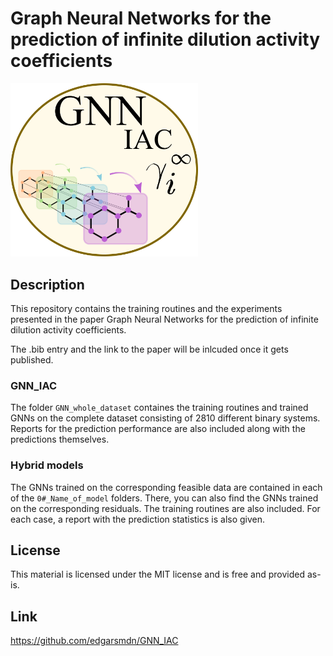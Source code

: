 # Graph Neural Networks for the prediction of infinite dilution activity coefficients

<img src="https://github.com/edgarsmdn/GNN_IAC/blob/main/GNN_IAC_logo.png" width="300">

## Description

This repository contains the training routines and the experiments presented in the paper Graph Neural Networks for the prediction of infinite dilution activity coefficients.

The .bib entry and the link to the paper will be inlcuded once it gets published.

### GNN_IAC

The folder `GNN_whole_dataset` containes the training routines and trained GNNs on the complete dataset consisting of 2810 different binary systems. Reports for the prediction performance are also included along with the predictions themselves. 

### Hybrid models

The GNNs trained on the corresponding feasible data are contained in each of the `0#_Name_of_model` folders. There, you can also find the GNNs trained on the corresponding residuals. The training routines are also included. For each case, a report with the prediction statistics is also given.

## License

This material is licensed under the MIT license and is free and provided as-is.

## Link
https://github.com/edgarsmdn/GNN_IAC
